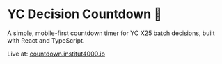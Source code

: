 # YC Decision Countdown 🎉

A simple, mobile-first countdown timer for YC X25 batch decisions, built with React and TypeScript.

Live at: [countdown.institut4000.io](https://countdown.institut4000.io)
